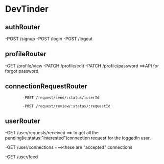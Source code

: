 # DevTinder

## authRouter

-POST /signup
-POST /login
-POST /logout

## profileRouter

-GET /profile/view
-PATCH /profile/edit
-PATCH /profile/password ==>API for forgot password.

## connectionRequestRouter

            -POST /request/send/:status/:userId

<!--    -POST /request/send/interested/:userId
        -POST /request/send/ignored/:userId         -->

            -POST /request/review/:status/:requestId

<!--        -POST /request/review/accepted/:requestId
            -POST /request/review/rejected/:requestId   -->

## userRouter

-GET /user/requests/received ==> to get all the pending(ie.status:"interested")connection request for the loggedIn user.

-GET /user/connections ===>these are "accepted" connections

-GET /user/feed
